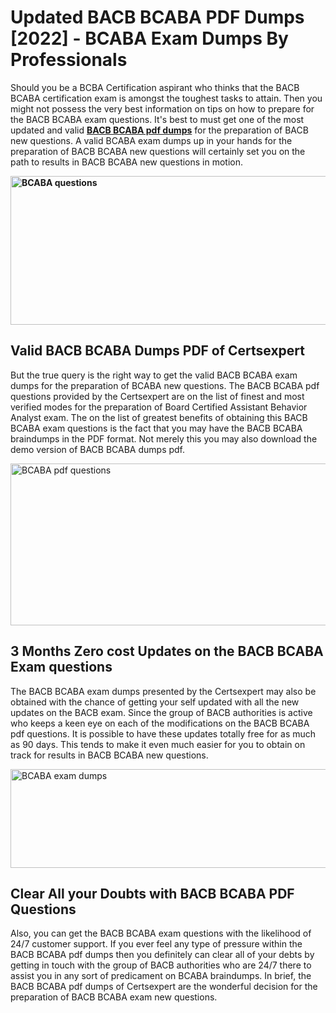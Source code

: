 <h1><strong>Updated BACB BCABA PDF Dumps [2022] - BCABA Exam Dumps By Professionals&nbsp;</strong></h1>
<p><span style="font-weight: 400;">Should you be a BCBA Certification aspirant who thinks that the BACB BCABA certification exam is amongst the toughest tasks to attain. Then you might not possess the very best information on tips on how to prepare for the BACB BCABA exam questions. It's best to must get one of the most updated and valid <strong><a href="https://www.certsexpert.com/BCABA-pdf-questions.html">BACB BCABA pdf dumps</a></strong> for the preparation of BACB new questions. A valid  BCABA exam dumps up in your hands for the preparation of BACB BCABA new questions will certainly set you on the path to results in BACB BCABA new questions in motion.</span></p>
<p><span style="font-weight: 400;"><strong><img style="display: block; margin-left: auto; margin-right: auto;" src="https://i.ibb.co/QXh983F/73475278-2429792180625311-4586132736837681152-n.jpg" alt="BCABA questions" width="632" height="238" /></strong></span></p>
<h2><strong>Valid BACB BCABA Dumps PDF of Certsexpert</strong></h2>
<p><span style="font-weight: 400;">But the true query is the right way to get the valid BACB BCABA exam dumps for the preparation of BCABA new questions. The BACB BCABA pdf questions provided by the Certsexpert are on the list of finest and most verified modes for the preparation of Board Certified Assistant Behavior Analyst exam. The on the list of greatest benefits of obtaining this BACB BCABA exam questions is the fact that you may have the BACB BCABA braindumps in the PDF format. Not merely this you may also download the demo version of BACB BCABA dumps pdf.</span></p>
<p><span style="font-weight: 400;"><img style="display: block; margin-left: auto; margin-right: auto;" src="https://i.ibb.co/Jd8hN2L/76714008-3182067705200142-8735104740007870464-n.jpg" alt="BCABA pdf questions" width="701" height="259" /></span></p>
<h2><strong>3 Months Zero cost Updates on the BACB BCABA Exam questions</strong></h2>
<p><span style="font-weight: 400;">The BACB BCABA exam dumps presented by the Certsexpert may also be obtained with the chance of getting your self updated with all the new updates on the BACB exam. Since the group of BACB authorities is active who keeps a keen eye on each of the modifications on the BACB BCABA pdf questions. It is possible to have these updates totally free for as much as 90 days. This tends to make it even much easier for you to obtain on track for results in BACB BCABA new questions.</span></p>
<p><span style="font-weight: 400;"><a href="https://www.certsexpert.com/BCABA-pdf-questions.html"><img style="display: block; margin-left: auto; margin-right: auto;" src="https://i.ibb.co/TMnKrkJ/75398236-424489711531572-5064688549987614720-n.jpg" alt="BCABA exam dumps" width="714" height="158" /></a></span></p>
<h2><strong>Clear All your Doubts with BACB BCABA PDF Questions</strong></h2>
<p>Also, you can get the BACB BCABA exam questions with the likelihood of 24/7 customer support. If you ever feel any type of pressure within the BACB BCABA pdf dumps then you definitely can clear all of your debts by getting in touch with the group of BACB authorities who are 24/7 there to assist you in any sort of predicament on  BCABA braindumps. In brief, the BACB BCABA pdf dumps of Certsexpert are the wonderful decision for the preparation of BACB BCABA exam new questions.</p>
